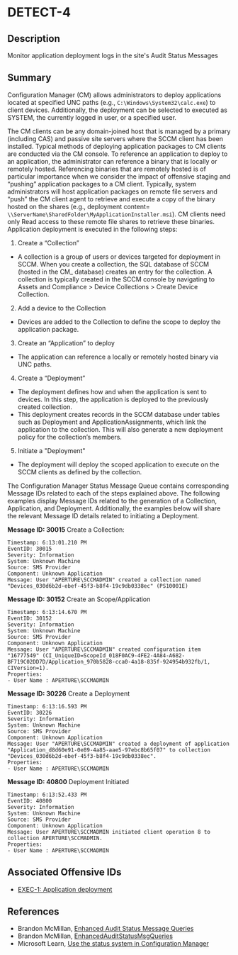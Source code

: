 # DETECT-4

## Description
Monitor application deployment logs in the site's Audit Status Messages

## Summary
Configuration Manager (CM) allows administrators to deploy applications located at specified UNC paths (e.g., `C:\Windows\System32\calc.exe`) to client devices. Additionally, the deployment can be selected to executed as SYSTEM, the currently logged in user, or a specified user.

The CM clients can be any domain-joined host that is managed by a primary (including CAS) and passive site servers where the SCCM client has been installed. Typical methods of deploying application packages to CM clients are conducted via the CM console. To reference an application to deploy to an application, the administrator can reference a binary that is locally or remotely hosted. Referencing binaries that are remotely hosted is of particular importance when we consider the impact of offensive staging and “pushing” application packages to a CM client. Typically, system administrators will host application packages on remote file servers and “push” the CM client agent to retrieve and execute a copy of the binary hosted on the shares (e.g., deployment content= `\\ServerName\SharedFolder\MyApplicationInstaller.msi`). CM clients need only Read access to these remote file shares to retrieve these binaries. 
Application deployment is executed in the following steps:

1. Create a “Collection”

* A collection is a group of users or devices targeted for deployment in SCCM. When you create a collection, the SQL database of SCCM (hosted in the CM_<SiteCode> database) creates an entry for the collection. A collection is typically created in the SCCM console by navigating to Assets and Compliance > Device Collections > Create Device Collection.

2. Add a device to the Collection

* Devices are added to the Collection to define the scope to deploy the application package.

3. Create an “Application” to deploy

* The application can reference a locally or remotely hosted binary via UNC paths.

4. Create a “Deployment”

* The deployment defines how and when the application is sent to devices. In this step, the application is deployed to the previously created collection.
* This deployment creates records in the SCCM database under tables such as Deployment and ApplicationAssignments, which link the application to the collection. This will also generate a new deployment policy for the collection’s members.

5. Initiate a "Deployment"

* The deployment will deploy the scoped application to execute on the SCCM clients as defined by the collection.

The Configuration Manager Status Message Queue contains corresponding Message IDs related to each of the steps explained above. The following examples display Message IDs related to the generation of a Collection, Application, and Deployment. Additionally, the examples below will share the relevant Message ID details related to initiating a Deployment.

**Message ID: 30015** Create a Collection:

```
Timestamp: 6:13:01.210 PM 
EventID: 30015
Severity: Information
System: Unknown Machine
Source: SMS Provider
Component: Unknown Application
Message: User "APERTURE\SCCMADMIN" created a collection named "Devices_030d6b2d-ebef-45f3-b8f4-19c9db0338ec" (PS10001E)
```

**Message ID: 30152** Create an Scope/Application

```
Timestamp: 6:13:14.670 PM
EventID: 30152
Severity: Information
System: Unknown Machine
Source: SMS Provider
Component: Unknown Application
Message: User "APERTURE\SCCMADMIN" created configuration item "16777549" (CI_UniqueID=ScopeId_018F0AC9-4FE2-4A84-A682-BF719C02DD7D/Application_970b5828-cca0-4a18-835f-924954b932fb/1, CIVersion=1).
Properties:
- User Name : APERTURE\SCCMADMIN
```

**Message ID: 30226** Create a Deployment

```
Timestamp: 6:13:16.593 PM 
EventID: 30226
Severity: Information
System: Unknown Machine
Source: SMS Provider
Component: Unknown Application
Message: User "APERTURE\SCCMADMIN" created a deployment of application "Application_d8d60e91-0e89-4a85-aae5-97ebc8b65f07" to collection "Devices_030d6b2d-ebef-45f3-b8f4-19c9db0338ec".
Properties:
- User Name : APERTURE\SCCMADMIN
```

**Message ID: 40800** Deployment Initiated

```
Timestamp: 6:13:52.433 PM  
EventID: 40800
Severity: Information
System: Unknown Machine
Source: SMS Provider
Component: Unknown Application
Message: User APERTURE\SCCMADMIN initiated client operation 8 to collection APERTURE\SCCMADMIN.
Properties:
- User Name : APERTURE\SCCMADMIN
```
## Associated Offensive IDs
- [EXEC-1: Application deployment](../../../attack-techniques/EXEC/EXEC-1/exec-1_description.md)

## References
- Brandon McMillan, [Enhanced Audit Status Message Queries](https://techcommunity.microsoft.com/t5/core-infrastructure-and-security/enhanced-audit-status-message-queries/ba-p/884897)
- Brandon McMillan, [EnhancedAuditStatusMsgQueries](https://github.com/brmcmill/EnhancedAuditStatusMsgQueries)
- Microsoft Learn, [Use the status system in Configuration Manager](https://learn.microsoft.com/en-us/mem/configmgr/core/servers/manage/use-status-system#bkmk_Status)
